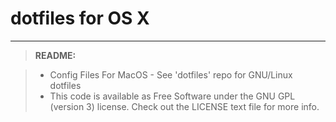 # dotfiles for OS X
----------

>**README:**

> - Config Files For MacOS - See 'dotfiles' repo for GNU/Linux dotfiles
> - This code is available as Free Software under the GNU GPL (version 3) license. Check out the LICENSE text file for more info.
